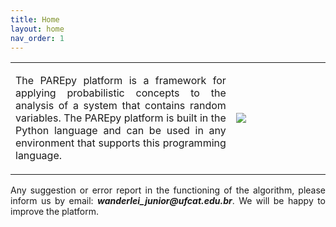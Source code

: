 ```yaml
---
title: Home
layout: home
nav_order: 1
---
```


<table>
  <tr>
    <td style="width:70%;"><p align="justify">The PAREpy platform is a framework for applying probabilistic concepts to the analysis of a system that contains random variables. The PAREpy platform is built in the Python language and can be used in any environment that supports this programming language.</p></td>
    <td style="width:30%;"><img src = "assets/imgages/logo.png"/></td>  
  </tr>
</table>  

<p align="justify">Any suggestion or error report in the functioning of the algorithm, please inform us by email: <b><i>wanderlei_junior@ufcat.edu.br</i></b>. We will be happy to improve the platform.</p>


